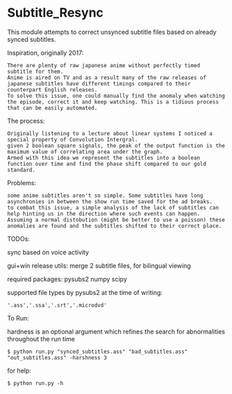 # Subtitle_Resync
This module attempts to correct unsynced subtitle files based on already synced subtitles.

Inspiration, originally 2017: 

    There are plenty of raw japanese anime without perfectly timed subtitle for them.
    Anime is aired on TV and as a result many of the raw releases of japanese subtitles have different timings compared to their counterpart English releases.
    To solve this issue, one could manually find the anomaly when watching the episode, correct it and keep watching. This is a tidious process that can be easily automated.

The process:

    Originally listening to a lecture about linear systems I noticed a special property of Convolution Intergral.
    given 2 boolean square signals, the peak of the output function is the maximum value of correlating area under the graph.
    Armed with this idea we represent the subtitles into a boolean function over time and find the phase shift compared to our gold standard.

Problems:

    some anime subtitles aren't so simple. Some subtitles have long asynchronies in between the show run time saved for the ad breaks.
    to combat this issue, a simple analysis of the lack of subtitles can help hinting us in the direction where such events can happen.
    Assuming a normal distobution (might be better to use a poisson) these anomalies are found and the subtitles shifted to their correct place.

TODOs:

sync based on voice activity

gui+win release
    utils: merge 2 subtitle files, for bilingual viewing

required packages:
    pysubs2
    numpy
    scipy

supported file types by pysubs2 at the time of writing:

    '.ass','.ssa','.srt','.microdvd'

To Run:

hardness is an optional argument which refines the search for abnormalities throughout the run time

    $ python run.py "synced_subtitles.ass" "bad_subtitles.ass" "out_subtitles.ass" -harshness 3
for help:

    $ python run.py -h
